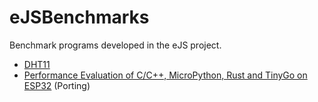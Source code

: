 # eJSBenchmarks

Benchmark programs developed in the eJS project.

  * [DHT11](DHT11)
  * [Performance Evaluation of C/C++, MicroPython, Rust and TinyGo on ESP32](ProgLangComp_onESP32) (Porting)

